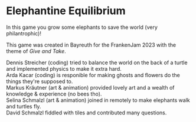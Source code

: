 # Elephantine Equilibrium

In this game you grow some elephants to save the world (very philantrophic)!

This game was created in Bayreuth for the FrankenJam 2023 with the theme of *Give and Take*.

Dennis Streicher (coding) tried to balance the world on the back of a turtle and implemented physics to make it extra hard.  
Arda Kacar (coding) is responible for making ghosts and flowers do the things they're supposed to.  
Markus Kräutner (art & animation) provided lovely art and a wealth of knowledge & experience (no bees tho).  
Selina Schmalzl (art & animation) joined in remotely to make elephants walk and turtles fly.  
David Schmalzl fiddled with tiles and contributed many questions.  
